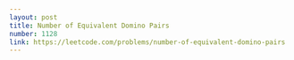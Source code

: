 ```yaml
---
layout: post
title: Number of Equivalent Domino Pairs
number: 1128
link: https://leetcode.com/problems/number-of-equivalent-domino-pairs
---
```

